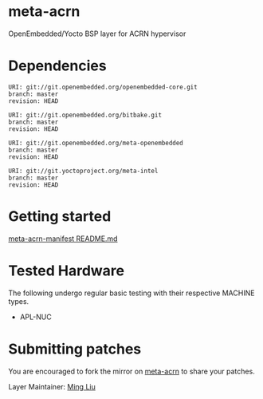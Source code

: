 # meta-acrn
OpenEmbedded/Yocto BSP layer for ACRN hypervisor


# Dependencies

```
URI: git://git.openembedded.org/openembedded-core.git
branch: master
revision: HEAD

URI: git://git.openembedded.org/bitbake.git
branch: master
revision: HEAD

URI: git://git.openembedded.org/meta-openembedded
branch: master
revision: HEAD

URI: git://git.yoctoproject.org/meta-intel
branch: master
revision: HEAD
```


# Getting started

[meta-acrn-manifest README.md](https://github.com/liuming50/meta-acrn-manifest/blob/master/README.md)



# Tested Hardware

The following undergo regular basic testing with their respective MACHINE types.
- APL-NUC


# Submitting patches

You are encouraged to fork the mirror on [meta-acrn](https://github.com/liuming50/meta-acrn.git)
to share your patches.

Layer Maintainer: [Ming Liu](<mailto:liu.ming50@gmail.com>)

